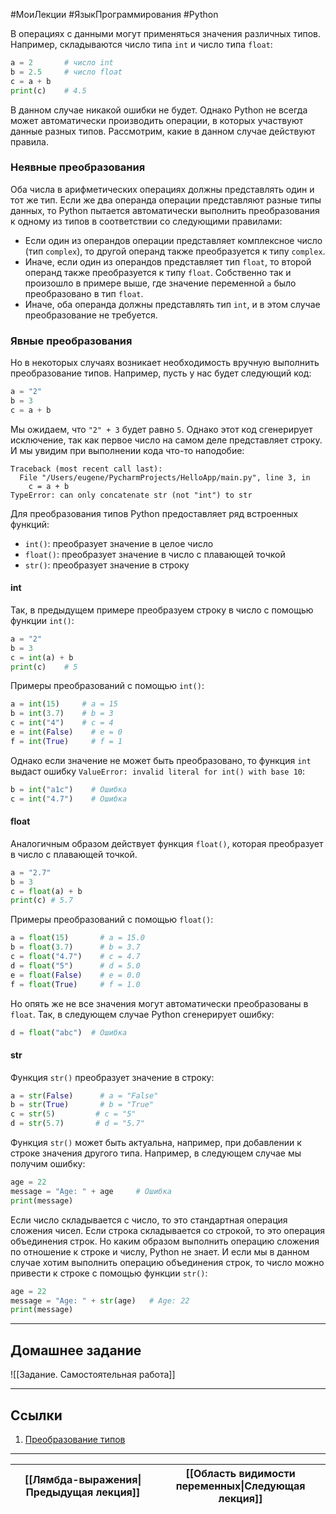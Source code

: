 #МоиЛекции #ЯзыкПрограммирования #Python 

В операциях с данными могут применяться значения различных типов. Например, складываются число типа `int` и число типа `float`:

```python
a = 2       # число int
b = 2.5     # число float
c = a + b
print(c)    # 4.5
```

В данном случае никакой ошибки не будет. Однако Python не всегда может автоматически производить операции, в которых участвуют данные разных типов. Рассмотрим, какие в данном случае действуют правила.

### Неявные преобразования

Оба числа в арифметических операциях должны представлять один и тот же тип. Если же два операнда операции представляют разные типы данных, то Python пытается автоматически выполнить преобразования к одному из типов в соответствии со следующими правилами:

- Если один из операндов операции представляет комплексное число (тип `complex`), то другой операнд также преобразуется к типу `complex`.
- Иначе, если один из операндов представляет тип `float`, то второй операнд также преобразуется к типу `float`. Собственно так и произошло в примере выше, где значение переменной `a` было преобразовано в тип `float`.
- Иначе, оба операнда должны представлять тип `int`, и в этом случае преобразование не требуется.

### Явные преобразования

Но в некоторых случаях возникает необходимость вручную выполнить преобразование типов. Например, пусть у нас будет следующий код:

```python
a = "2"
b = 3
c = a + b
```

Мы ожидаем, что `"2" + 3` будет равно `5`. Однако этот код сгенерирует исключение, так как первое число на самом деле представляет строку. И мы увидим при выполнении кода что-то наподобие:

```
Traceback (most recent call last):
  File "/Users/eugene/PycharmProjects/HelloApp/main.py", line 3, in 
    c = a + b
TypeError: can only concatenate str (not "int") to str
```

Для преобразования типов Python предоставляет ряд встроенных функций:

- `int()`: преобразует значение в целое число
- `float()`: преобразует значение в число с плавающей точкой
- `str()`: преобразует значение в строку

#### int

Так, в предыдущем примере преобразуем строку в число с помощью функции `int()`:

```python
a = "2"
b = 3
c = int(a) + b
print(c)    # 5
```

Примеры преобразований с помощью `int()`:

```python
a = int(15)     # a = 15
b = int(3.7)    # b = 3
c = int("4")    # c = 4
e = int(False)    # e = 0
f = int(True)     # f = 1
```

Однако если значение не может быть преобразовано, то функция `int` выдаст ошибку `ValueError: invalid literal for int() with base 10`:

```python
b = int("a1c")    # Ошибка
c = int("4.7")    # Ошибка
```

#### float

Аналогичным образом действует функция `float()`, которая преобразует в число с плавающей точкой.

```python
a = "2.7"
b = 3
c = float(a) + b
print(c) # 5.7
```

Примеры преобразований с помощью `float()`:

```python
a = float(15)       # a = 15.0
b = float(3.7)      # b = 3.7
c = float("4.7")    # c = 4.7
d = float("5")      # d = 5.0
e = float(False)    # e = 0.0
f = float(True)     # f = 1.0
```

Но опять же не все значения могут автоматически преобразованы в `float`. Так, в следующем случае Python сгенерирует ошибку:

```python
d = float("abc")  # Ошибка
```

#### str

Функция `str()` преобразует значение в строку:

```python
a = str(False)      # a = "False"
b = str(True)       # b = "True"
c = str(5)         # c = "5"
d = str(5.7)       # d = "5.7"
```

Функция `str()` может быть актуальна, например, при добавлении к строке значения другого типа. Например, в следующем случае мы получим ошибку:

```python
age = 22
message = "Age: " + age     # Ошибка
print(message)
```

Если число складывается с число, то это стандартная операция сложения чисел. Если строка складывается со строкой, то это операция объединения строк. Но каким образом выполнить операцию сложения по отношение к строке и числу, Python не знает. И если мы в данном случае хотим выполнить операцию объединения строк, то число можно привести к строке с помощью функции `str()`:

```python
age = 22
message = "Age: " + str(age)   # Age: 22
print(message)
```

---
## Домашнее задание

![[Задание. Самостоятельная работа]]

---
## Ссылки

1. [Преобразование типов](https://metanit.com/python/tutorial/2.5.php)

---

| [[Лямбда-выражения\|Предыдущая лекция]] | [[Область видимости переменных\|Следующая лекция]] |
| --------------------------------------- | -------------------------------------------------- |

